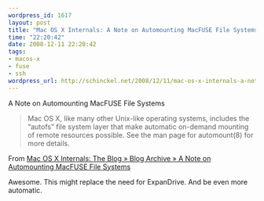 ```yaml
--- 
wordpress_id: 1617
layout: post
title: "Mac OS X Internals: A Note on Automounting MacFUSE File Systems"
time: "22:20:42"
date: 2008-12-11 22:20:42
tags: 
- macos-x
- fuse
- ssh
wordpress_url: http://schinckel.net/2008/12/11/mac-os-x-internals-a-note-on-automounting-macfuse-file-systems/
---
```

A Note on Automounting MacFUSE File Systems

> Mac OS X, like many other Unix-like operating systems, includes the “autofs” file system layer that make automatic on-demand mounting of remote resources possible. See the man page for automount(8) for more details.

From [Mac OS X Internals: The Blog » Blog Archive » A Note on Automounting MacFUSE File Systems][1]


Awesome. This might replace the need for ExpanDrive. And be even more automatic.

   [1]: http://www.osxbook.com/blog/2008/12/11/a-note-on-automounting-macfuse-file-systems/

